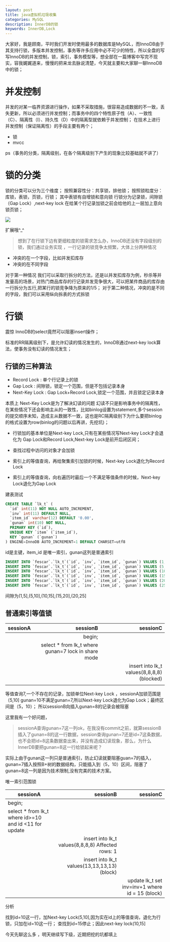```yaml
---
layout: post
title: java虚拟机垃圾收集
categories: MySQL
description: InnerDB的锁
keywords: InnerDB,Lock
---
```

大家好，我是顾南，平时我们开发时使用最多的数据库是MySQL，而InnoDB由于其支持行锁，多版本并发控制，事务等许多应用中必不可少的特性，所以全盘的写写InnoDB的并发控制，锁，索引，事务模型等，想全部在一篇博客中写完不现实，容我娓娓道来，慢慢的把来龙去脉说清楚，今天就主要和大家聊一聊InnoDB中的锁；

# 并发控制
并发的对某一临界资源进行操作，如果不采取措施，很容易造成数据的不一致，丢失更新，所以必须进行并发控制；而事务中的四个特性原子性（A）、一致性（C）、隔离性（I）、持久性（D）中的隔离型就依赖于并发控制；
在技术上进行并发控制（保证隔离性）的手段主要有两个；
- 锁
- mvcc

ps（事务的分类，隔离级别，在各个隔离级别下产生的现象比较基础就不讲了）

# 锁的分类
锁的分类可以分为三个维度；
按照兼容性分：共享锁，排他锁；
按照锁粒度分：库锁，表锁，页锁，行锁；
其中表锁有自增锁和意向锁
行锁分为记录锁，间隙锁（Gap Lock）,next-key lock
在给某个行记录加锁之前会给他的上一层加上意向锁页锁；


![](https://p1-juejin.byteimg.com/tos-cn-i-k3u1fbpfcp/75dbe5b45ace46ef9bc1dfdace44f419~tplv-k3u1fbpfcp-zoom-1.image)

扩展哦^_^

> 想到了在行锁下边有更细粒度的锁需求怎么办，InnoDB还没有字段级别的锁，我们通过业务实现
，一行记录的锁竞争太频繁，大体上分两种情况

- 冲突的在一个字段，比如并发扣库存
- 冲突的在不同字段

对于第一种情况 我们可以采取行拆分的方法，还是以并发扣库存为例，秒杀等并发量高的场景，对热门商品库存的行记录并发竞争很大，可以把某件商品的库存由一行拆分为五行,把某行的锁竞争降为原来的1/5；
对于第二种情况，冲突的是不同的字段，我们可以采用纵向拆表的方式拆锁

# 行锁
  震惊 InnoDB的select竟然可以阻塞insert操作；

标准的RR隔离级别下，是允许幻读的情况发生的，InnoDB通过next-key lock算法，使事务没有幻读的情况发生；

## 行锁的三种算法
- Record Lock : 单个行记录上的锁
- Gap Lock : 间隙锁，锁定一个范围，但是不包括记录本身
- Next-Key Lock : Gap Lock+Record Lock,锁定一个范围，并且锁定记录本身


本质上 Next-Key Lock是为了解决幻读的问题
幻读不只是影响事务中的隔离性，在某些情况下还会影响主从的一致性，比如binlog设置为statement,多个session的提交顺序未知，造成主从数据不一致，这也是RC隔离级别下为什么要把binlog的格式设置为row(binlog的问题以后再讲，先挖坑)；

- 行锁加的基本单位是Next-key Lock,只有在某些情况写Next-key Lock才会退化为 Gap Lock和Record Lock,Next-key Lock是前开后闭区间；

- 查找过程中访问的对象才会加锁

- 索引上的等值查询，再给聚集索引加锁的时候，Next-key Lock退化为Record Lock

- 索引上的等值查询，向右遍历时最后一个不满足等值条件的时候，Next-key Lock退化为Gap Lock

建表测试
``` sql
CREATE TABLE `lk_t` (
  `id` int(11) NOT NULL AUTO_INCREMENT,
  `inv` int(11) DEFAULT NULL,
  `item_id` varchar(12) DEFAULT '0.00',
  `gunan` int(10) NOT NULL,
  PRIMARY KEY (`id`),
  UNIQUE KEY `item` (`item_id`),
  KEY `gunan` (`gunan`)
) ENGINE=InnoDB AUTO_INCREMENT=1 DEFAULT CHARSET=utf8
```
id是主键，item_id 是唯一索引，gunan这列是普通索引
``` sql
INSERT INTO `fescar`.`lk_t`(`id`, `inv`, `item_id`, `gunan`) VALUES (1, 1, '1', 1);
INSERT INTO `fescar`.`lk_t`(`id`, `inv`, `item_id`, `gunan`) VALUES (5, 5, '5', 5);
INSERT INTO `fescar`.`lk_t`(`id`, `inv`, `item_id`, `gunan`) VALUES (10, 10, '10', 10);
INSERT INTO `fescar`.`lk_t`(`id`, `inv`, `item_id`, `gunan`) VALUES (15, 15, '15', 15);
INSERT INTO `fescar`.`lk_t`(`id`, `inv`, `item_id`, `gunan`) VALUES (20, 20, '20', 20);
INSERT INTO `fescar`.`lk_t`(`id`, `inv`, `item_id`, `gunan`) VALUES (25, 25, '25', 25);
```

 间隙为(1,5],(5,10],(10,15],(15,20],(20,25]
 
 ## 普通索引等值锁
 
   | sessionA        | sessionB   |  sessionC|
   | --------   | -----:  | -----:  |
    |begin;|       |  |
    | select * from lk_t where gunan=7 lock in share mode        |  |
    || insert into lk_t values(8,8,8,8)  (blocked)  ||
    |        ||     update lk_t set inv = 11 where gunan = 10 (Affected rows: 1)|
    
  等值查询7,一个不存在的记录，加锁单位Next-key Lock ，sessionA加锁范围是（5,10]
  gunan=10不满足gunan=7,所以Next-key Lock退化为Gap Lock；最终区间是（5，10）；
  所以sessionB向插入gunan=8的记录会被阻塞
  
  这里我有一个好问题，
  > sessionA查询gunan=7这一列ok，在我没有commit之前，就算sessionB插入了gunan=8的这一行数据，session查询gunan=7还是id=7这条数据，也不会把id=8这条数据查出来，并没有造成幻读现象，那么，为什么InnerDB要把gunan=8这一行给锁起来呢？
 
 实际上由于gunan这一列只是普通索引，防止幻读就要阻塞guan=7的插入，gunan=7插入按照B+树的数据结构，只能插入到（5，10）区间，阻塞了gunan=8这一列是因为技术限制,没有完美的技术方案。
 
 唯一索引范围锁
 
 |sessionA |sessionB |sessionC|
  | --------   | -----:  | -----:  |
  |begin;||
  |select * from lk_t where id>=10 and id <11 for update||
  ||insert into lk_t values(8,8,8,8) Affected rows: 1||
  ||insert into lk_t values(13,13,13,13) (block)|
  |||update lk_t set inv=inv+1 where id = 15 (block)|
  
  分析

  找到id=10这一行，加Next-key Lock(5,10],因为实在id上的等值查询，退化为行锁，只加在id=10这一行；
查找到id=15停止；因此next-key lock(10,15]	

今天先聊这么多 ，明天继续写下级，近期把挖的坑都填上
    




